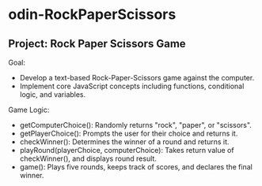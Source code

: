 # odin-RockPaperScissors

## Project: Rock Paper Scissors Game

Goal:
- Develop a text-based Rock-Paper-Scissors game against the computer.
- Implement core JavaScript concepts including functions, conditional logic, and variables.

Game Logic:
- getComputerChoice(): Randomly returns "rock", "paper", or "scissors".
- getPlayerChoice(): Prompts the user for their choice and returns it.
- checkWinner(): Determines the winner of a round and returns it.
- playRound(playerChoice, computerChoice): Takes return value of checkWinner(), and displays round result.
- game(): Plays five rounds, keeps track of scores, and declares the final winner.